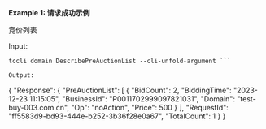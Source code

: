 **Example 1: 请求成功示例**

竞价列表

Input: 

```
tccli domain DescribePreAuctionList --cli-unfold-argument ```

Output: 
```
{
    "Response": {
        "PreAuctionList": [
            {
                "BidCount": 2,
                "BiddingTime": "2023-12-23 11:15:05",
                "BusinessId": "P0011702999097821031",
                "Domain": "test-buy-003.com.cn",
                "Op": "noAction",
                "Price": 500
            }
        ],
        "RequestId": "ff5583d9-bd93-444e-b252-3b36f28e0a67",
        "TotalCount": 1
    }
}
```

